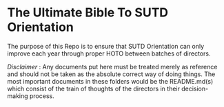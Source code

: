 # The Ultimate Bible To SUTD Orientation

The purpose of this Repo is to ensure that SUTD Orientation can only improve each year through proper HOTO between batches of directors.


*Disclaimer* :
Any documents put here must be treated merely as reference and should not be taken as the absolute correct way of doing things. The most important documents in these folders would be the README.md(s) which consist of the train of thoughts of the directors in their decision-making process. 

